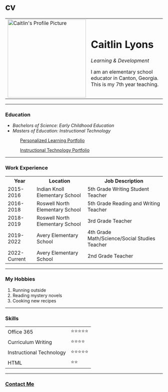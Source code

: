 # cv
<!DOCTYPE html>
<html>
        <head>
            <meta charset="utf-8">
            <title>Caitlin's Personal Site</title>
        </head>
        <body>
            <table cellspacing="20">
                <tr>
                    <td><img src="C:\Users\Caitlin\Desktop\Web Development\HTML\caitlin-modified.png" width="250" height="250" alt="Caitlin's Profile Picture"></td>
                    <td><h1>Caitlin Lyons</h1>
                    <p><em>Learning & Development</em></p>
                    <p>I am an elementary school educator in Canton, Georgia. This is my 7th year teaching.</p></td>
                </tr>
            </table>
            <hr>        
            <h3>Education</h3>
            <ul>
                <li><em>Bachelors of Science: Early Childhood Education</em></li>
                <li><em>Masters of Education: Instructional Technology</em></li>
                <ul><a href="https://sites.google.com/view/clyons-personalized-learning/home">Personalized Learning Portfolio</a></ul>
                <ul><a href="http://caitlin-lyons.weebly.com/">Instructional Technology Portfolio</a></ul>
            </ul>
            <hr>
            <h3>Work Experience</h3>
            <table cellspacing="10">
                <tr>
                    <th>Year</th>
                    <th>Location</th>
                    <th>Job Description</th>
                </tr>
                <tr>
                    <td>2015-2016</td>
                    <td>Indian Knoll Elementary School</td>
                    <td>5th Grade Writing Student Teacher</td>
                </tr>
                <tr>
                    <td>2016-2018</td>
                    <td>Roswell North Elementary School</td>
                    <td>5th Grade Reading and Writing Teacher</td>
                </tr>
                <tr>
                    <td>2018-2019</td>
                    <td>Roswell North Elementary School</td>
                    <td>3rd Grade Teacher</td>
                </tr>
                <tr>
                    <td>2019-2022</td>
                    <td>Avery Elementary School</td>
                    <td>4th Grade Math/Science/Social Studies Teacher</td>
                </tr>
                <tr>
                    <td>2022-Current</td>
                    <td>Avery Elementary School</td>
                    <td>2nd Grade Teacher</td>
                </tr>
            </table>
            <hr>
            <h3>My Hobbies</h3>
            <ol>
                <li>Running outside</li>
                <li>Reading mystery novels</li>
                <li>Cooking new recipes</li>
            </ol>
            <hr>
            <h3>Skills</h3>
            <table cellspacing="10">
                <tr>
                    <td>Office 365</td>
                    <td>⭐⭐⭐⭐⭐</td>
                </tr>
                <tr>
                    <td>Curriculum Writing</td>
                    <td>⭐⭐⭐⭐</td>
                </tr>
                <tr>
                    <td>Instructional Technology</td>
                    <td>⭐⭐⭐⭐⭐</td>
                </tr>
                <tr>
                    <td>HTML</td>
                    <td>⭐⭐</td>
                </tr>
            </table>
            <hr>
            <h3><a href="contact.html">Contact Me</a></h3>
        </body>
</html>
